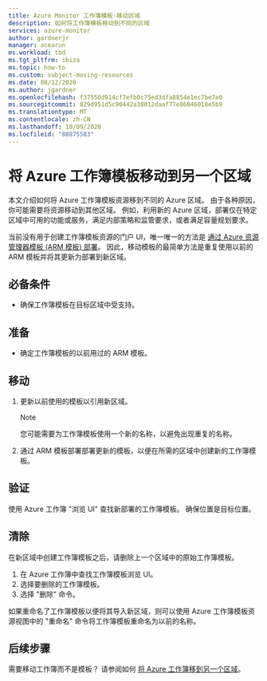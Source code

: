 ```yaml
---
title: Azure Monitor 工作簿模板-移动区域
description: 如何将工作簿模板移动到不同的区域
services: azure-monitor
author: gardnerjr
manager: acearun
ms.workload: tbd
ms.tgt_pltfrm: ibiza
ms.topic: how-to
ms.custom: subject-moving-resources
ms.date: 08/12/2020
ms.author: jgardner
ms.openlocfilehash: f37550d914cf7efb0c75ed3dfa8854e1ec7be7e0
ms.sourcegitcommit: 829d951d5c90442a38012daaf77e86046018e5b9
ms.translationtype: MT
ms.contentlocale: zh-CN
ms.lasthandoff: 10/09/2020
ms.locfileid: "88875583"
---
```

# <a name="move-an-azure-workbook-template-to-another-region"></a>将 Azure 工作簿模板移动到另一个区域

本文介绍如何将 Azure 工作簿模板资源移到不同的 Azure 区域。 由于各种原因，你可能需要将资源移动到其他区域。 例如，利用新的 Azure 区域，部署仅在特定区域中可用的功能或服务，满足内部策略和监管要求，或者满足容量规划要求。

当前没有用于创建工作簿模板资源的门户 UI，唯一唯一的方法是 [通过 Azure 资源管理器模板 (ARM 模板) 部署](./workbooks-automate.md)。 因此，移动模板的最简单方法是重复使用以前的 ARM 模板并将其更新为部署到新区域。

## <a name="prerequisites"></a>必备条件

* 确保工作簿模板在目标区域中受支持。

## <a name="prepare"></a>准备

* 确定工作簿模板的以前用过的 ARM 模板。

## <a name="move"></a>移动

1. 更新以前使用的模板以引用新区域。

   > [!NOTE]
   > 您可能需要为工作簿模板使用一个新的名称，以避免出现重复的名称。

2. 通过 ARM 模板部署部署更新的模板，以便在所需的区域中创建新的工作簿模板。

## <a name="verify"></a>验证

使用 Azure 工作簿 "浏览 UI" 查找新部署的工作簿模板。 确保位置是目标位置。

## <a name="clean-up"></a>清除

在新区域中创建工作簿模板之后，请删除上一个区域中的原始工作簿模板。
1. 在 Azure 工作簿中查找工作簿模板浏览 UI。
2. 选择要删除的工作簿模板。
3. 选择 "删除" 命令。

如果重命名了工作簿模板以便将其导入新区域，则可以使用 Azure 工作簿模板资源视图中的 "重命名" 命令将工作簿模板重命名为以前的名称。

## <a name="next-steps"></a>后续步骤

需要移动工作簿而不是模板？ 请参阅如何 [将 Azure 工作簿移到另一个区域](./workbooks-move-region.md)。

